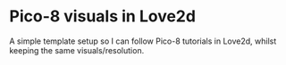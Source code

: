 # Pico-8 visuals in Love2d

A simple template setup so I can follow Pico-8 tutorials in Love2d, whilst keeping the same visuals/resolution.

